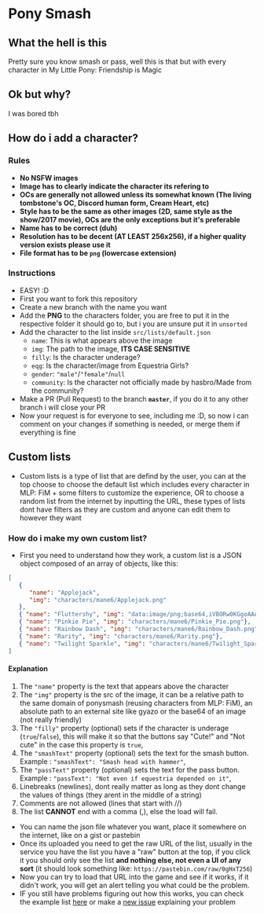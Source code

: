 # Pony Smash

## What the hell is this
Pretty sure you know smash or pass, well this is that but with every character in My Little Pony: Friendship is Magic
## Ok but why?
I was bored tbh

## How do i add a character?
### Rules
* **No NSFW images**
* **Image has to clearly indicate the character its refering to**
* **OCs are generally not allowed unless its somewhat known (The living tombstone's OC, Discord human form, Cream Heart, etc)**
* **Style has to be the same as other images (2D, same style as the show/2017 movie), OCs are the only exceptions but it's preferable**
* **Name has to be correct (duh)**
* **Resolution has to be decent (AT LEAST 256x256), if a higher quality version exists please use it**
* **File format has to be `png` (lowercase extension)**

### Instructions
* EASY! :D
* First you want to fork this repository
* Create a new branch with the name you want
* Add the **PNG** to the characters folder, you are free to put it in the respective folder it should go to, but i you are unsure put it in `unsorted`
* Add the character to the list inside `src/lists/default.json`
   *  `name`: This is what appears above the image
   *  `img`: The path to the image, **ITS CASE SENSITIVE**
   *  `filly`: Is the character underage?
   *  `eqg`: Is the character/image from Equestria Girls?
   *  `gender`: `"male"`/`"female"`/`null`
   *  `community`: Is the character not officially made by hasbro/Made from the community?
* Make a PR (Pull Request) to the branch **`master`**, if you do it to any other branch i will close your PR
* Now your request is for everyone to see, including me :D, so now i can comment on your changes if something is needed, or merge them if everything is fine

## Custom lists
* Custom lists is a type of list that are defind by the user, you can at the top choose to choose the default list which includes every character in MLP: FiM + some filters to customize the experience, OR to choose a random list from the internet by inputting the URL, these types of lists dont have filters as they are custom and anyone can edit them to however they want
### How do i make my own custom list?
* First you need to understand how they work, a custom list is a JSON object composed of an array of objects, like this:
```json
[
   {
      "name": "Applejack",
      "img": "characters/mane6/Applejack.png"
   },
   { "name": "Fluttershy", "img": "data:image/png;base64,iVBORw0KGgoAAAANSUhEUgAAAAUAAAAFCAYAAACNbyblAAAAHElEQVQI12P4//8/w38GIAXDIBKE0DHxgljNBAAO9TXL0Y4OHwAAAABJRU5ErkJggg=="},
   { "name": "Pinkie Pie", "img": "characters/mane6/Pinkie_Pie.png"},
   { "name": "Rainbow Dash", "img": "characters/mane6/Rainbow_Dash.png"},
   { "name": "Rarity", "img": "characters/mane6/Rarity.png"},
   { "name": "Twilight Sparkle", "img": "characters/mane6/Twilight_Sparkle.png"}
]
```
#### Explanation
   1. The `"name"` property is the text that appears above the character
   2. The `"img"` property is the src of the image, it can be a relative path to the same domain of ponysmash (reusing characters from MLP: FiM), an absolute path to an external site like gyazo or the base64 of an image (not really friendly)
   3. The `"filly"` property (optional) sets if the character is underage (`true`/`false`), this will make it so that the buttons say "Cute!" and "Not cute" in the case this property is `true`,
   3. The `"smashText"` property (optional) sets the text for the smash button. Example : `"smashText": "Smash head with hammer"`,
   3. The `"passText"` property (optional) sets the text for the pass button. Example : `"passText": "Not even if equestria depended on it"`,
   4. Linebreaks (newlines), dont really matter as long as they dont change the values of things (they arent in the middle of a string)
   5. Comments are not allowed (lines that start with //)
   6. The list **CANNOT** end with a comma (,), else the load will fail.
* You can name the json file whatever you want, place it somewhere on the internet, like on a gist or pastebin
* Once its uploaded you need to get the raw URL of the list, usually in the service you have the list you have a "raw" button at the top, if you click it you should only see the list **and nothing else, not even a UI of any sort** (it should look something like: `https://pastebin.com/raw/0gHxT256`)
* Now you can try to load that URL into the game and see if it works, if it didn't work, you will get an alert telling you what could be the problem.
* IF you still have problems figuring out how this works, you can check the example list [here](/src/lists/example.json) or make a [new issue](https://github.com/EXtremeExploit/ponySmash/issues/new) explaining your problem
